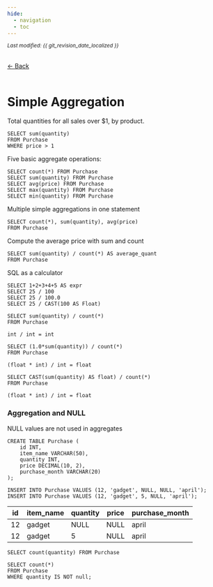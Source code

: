 ```yaml
---
hide:
  - navigation
  - toc
---
```


<small><i>Last modified: {{ git_revision_date_localized }}</i></small>

<div class="back-button">
    <br>
    <a href="javascript:history.back()">← Back</a>
    <br>
    <br>
</div>

# Simple Aggregation

Total quantities for all sales over $1, by product.
```
SELECT sum(quantity)  
FROM Purchase  
WHERE price > 1
```


Five basic aggregate operations:
```
SELECT count(*) FROM Purchase  
SELECT sum(quantity) FROM Purchase  
SELECT avg(price) FROM Purchase  
SELECT max(quantity) FROM Purchase  
SELECT min(quantity) FROM Purchase
```


Multiple simple aggregations in one statement   
```
SELECT count(*), sum(quantity), avg(price)  
FROM Purchase
```


Compute the average price with sum and count  
```
SELECT sum(quantity) / count(*) AS average_quant  
FROM Purchase
```


SQL as a calculator
```
SELECT 1+2+3+4+5 AS expr
SELECT 25 / 100
SELECT 25 / 100.0
SELECT 25 / CAST(100 AS Float)
```


```
SELECT sum(quantity) / count(*)  
FROM Purchase  
```
`int / int = int`

```
SELECT (1.0*sum(quantity)) / count(*)  
FROM Purchase  
```
`(float * int) / int = float`

```
SELECT CAST(sum(quantity) AS float) / count(*)  
FROM Purchase  
```
`(float * int) / int = float`


### Aggregation and NULL

NULL values are not used in aggregates

```
CREATE TABLE Purchase (
    id INT,
    item_name VARCHAR(50),
    quantity INT,
    price DECIMAL(10, 2),
    purchase_month VARCHAR(20)
);

INSERT INTO Purchase VALUES (12, 'gadget', NULL, NULL, 'april');
INSERT INTO Purchase VALUES (12, 'gadget', 5, NULL, 'april');
```

| id  | item_name | quantity | price | purchase_month |
|-----|-----------|----------|-------|----------------|
| 12  | gadget    | NULL     | NULL  | april          |
| 12  | gadget    | 5        | NULL  | april          |


```
SELECT count(quantity) FROM Purchase

SELECT count(*)  
FROM Purchase  
WHERE quantity IS NOT null;
```